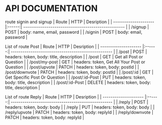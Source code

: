# API DOCUMENTATION

route signin and signup
| Route                 |  HTTP  | Desription                                           |
| --------------------- |:------:| ---------------------------------------------------- |
| /signup               | POST   | body: name, email, password                          |
| /signin               | POST   | body: email, password                                |

List of route Post
| Route                 |  HTTP  | Desription                                           |
| --------------------- |:------:| ---------------------------------------------------- |
| /post                 | POST   | headers: token, body: title, description             |
| /post                 | GET    | Get all Post or Question                             |
| /post/my-post         | GET    | headers: token, Get All Your Post or Question        |
| /post/upvote          | PATCH  | headers: token, body: postId                         |
| /post/downvote        | PATCH  | headers: token, body: postId                         |
| /post/:id             | GET    | Get Specific Post Or Question                        |
| /post/:id-Post        | PUT    | headers: token, body: title, description             |
| /post/:id-Post        | DELETE | headers: token, body: title, description             |

List of route Reply
| Route                 |  HTTP  | Desription                                           |
| --------------------- |:------:| ---------------------------------------------------- |
| /reply                | POST   | headers: token, body: body                           |
| /reply                | PUT    | headers: token, body: body                           |
| /reply/upvote         | PATCH  | headers: token, body: replyId                        |
| /reply/downvote       | PATCH  | headers: token, body: replyId                        |